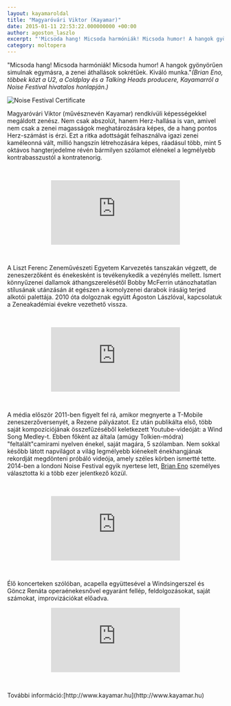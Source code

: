 ```yaml
---
layout: kayamaroldal
title: "Magyaróvári Viktor (Kayamar)"
date: 2015-01-11 22:53:22.000000000 +00:00
author: agoston_laszlo
excerpt: "'Micsoda hang! Micsoda harmóniák! Micsoda humor! A hangok gyönyörűen simulnak egymásra, a zenei áthallások sokrétűek. Kiváló munka.' (Brian Eno, többek közt a U2, a Coldplay és a Talking Heads producere, Kayamarról a Noise Festival hivatalos honlapján)"
category: moltopera
---
```

"Micsoda hang! Micsoda harmóniák! Micsoda humor! A hangok gyönyörűen simulnak egymásra, a zenei áthallások sokrétűek. Kiváló munka."*(Brian Eno, többek közt a U2, a Coldplay és a Talking Heads producere, Kayamarról a Noise Festival hivatalos honlapján.)*
<p><img src="http://agostonlaszlo.hu/images/noise-festival-certificate.jpg" alt="Noise Festival Certificate" /></p>
<p>Magyaróvári Viktor (művésznevén Kayamar) rendkívüli képességekkel megáldott zenész. Nem csak abszolút, hanem Herz-hallása is van, amivel nem csak a zenei magasságok meghatározására képes, de a hang pontos Herz-számást is érzi. Ezt a ritka adottságát felhasználva igazi zenei kaméleonná vált, millió hangszín létrehozására képes, ráadásul több, mint 5 oktávos hangterjedelme révén bármilyen szólamot elénekel a legmélyebb kontrabasszustól a kontratenorig.</p>
<p>&nbsp;</p>
<p><iframe src="https://www.youtube.com/embed/azWZRgwqh_o" frameborder="0" allowfullscreen="allowfullscreen" style="display: block; margin-left: auto; margin-right: auto;"></iframe></p>
<p>&nbsp;</p>
<p>A Liszt Ferenc Zeneművészeti Egyetem Karvezetés tanszakán végzett, de zeneszerzőként és énekesként is tevékenykedik a vezénylés mellett. Ismert könnyűzenei dallamok áthangszerelésétől Bobby McFerrin utánozhatatlan stílusának utánzásán át egészen a komolyzenei darabok írásáig terjed alkotói palettája. 2010 óta dolgoznak együtt Ágoston Lászlóval, kapcsolatuk a Zeneakadémiai évekre vezethető vissza.</p>
<p>&nbsp;</p>
<p><iframe src="https://www.youtube.com/embed/f6k2R6qkPew" frameborder="0" allowfullscreen="allowfullscreen" style="display: block; margin-left: auto; margin-right: auto;"></iframe></p>
<p>&nbsp;</p>
<p>A média először 2011-ben figyelt fel rá, amikor megnyerte a T-Mobile zeneszerzőversenyét, a Rezene pályázatot. Ez után publikálta első, több saját kompozíciójának összefűzéséből keletkezett Youtube-videóját: a Wind Song Medley-t. Ebben főként az általa (amúgy Tolkien-módra) "feltalált"camirami nyelven énekel, saját magára, 5 szólamban. Nem sokkal később látott napvilágot a világ legmélyebb kiénekelt énekhangjának rekordját megdönteni próbáló videója, amely széles körben ismertté tette. 2014-ben a londoni Noise Festival egyik nyertese lett, <a href="http://en.wikipedia.org/wiki/Brian_Eno" target="_blank">Brian Eno</a>&nbsp;személyes választotta ki a több ezer jelentkező közül.</p>
<p>&nbsp;</p>
<p><iframe src="https://www.youtube.com/embed/vM1OAcA5N28" frameborder="0" allowfullscreen="allowfullscreen" style="display: block; margin-left: auto; margin-right: auto;"></iframe></p>
<p>&nbsp;</p>
<p>Élő koncerteken szólóban, acapella együttesével a Windsingerszel és Göncz Renáta operaénekesnővel egyaránt fellép, feldolgozásokat, saját számokat, improvizációkat előadva.</p>
<p><iframe src="https://www.youtube.com/embed/aEwu1AEP0Ls" frameborder="0" allowfullscreen="allowfullscreen" style="display: block; margin-left: auto; margin-right: auto;"></iframe></p>
<p>&nbsp;</p>
További információ:[http://www.kayamar.hu](http://www.kayamar.hu)

